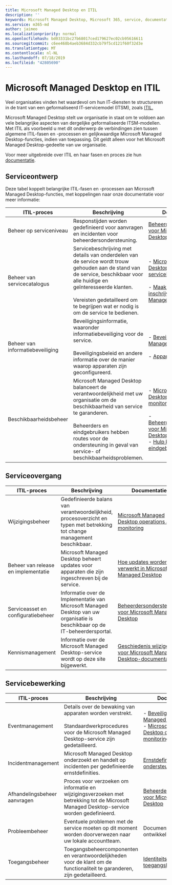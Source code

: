 ```yaml
---
title: Microsoft Managed Desktop en ITIL
description: ''
keywords: Microsoft Managed Desktop, Microsoft 365, service, documentatie, ITISM
ms.service: m365-md
author: jaimeo
ms.localizationpriority: normal
ms.openlocfilehash: bd03331bc27b68017ced179627ec02cb95616611
ms.sourcegitcommit: c6ee468b4aeb3684d332cb79f5cd121f60f32d3e
ms.translationtype: MT
ms.contentlocale: nl-NL
ms.lasthandoff: 07/18/2019
ms.locfileid: "42805690"
---
```

# <a name="microsoft-managed-desktop-and-itil"></a>Microsoft Managed Desktop en ITIL

Veel organisaties vinden het waardevol om hun IT-diensten te structureren in de trant van een geformaliseerd IT-servicemodel (ITSM), zoals [ITIL.](https://www.axelos.com/best-practice-solutions/itil) 

Microsoft Managed Desktop stelt uw organisatie in staat om te voldoen aan vele belangrijke aspecten van dergelijke geformaliseerde ITSM-modellen. Met ITIL als voorbeeld u met dit onderwerp de verbindingen zien tussen algemene ITIL-fasen en -processen en gelijkwaardige Microsoft Managed Desktop-functies, indien van toepassing. Dit geldt alleen voor het Microsoft Managed Desktop-gedeelte van uw organisatie.

Voor meer uitgebreide over ITIL en haar fasen en proces zie hun [documentatie](https://www.axelos.com/best-practice-solutions/itil).


## <a name="service-design"></a>Serviceontwerp

Deze tabel koppelt belangrijke ITIL-fasen en -processen aan Microsoft Managed Desktop-functies, met koppelingen naar onze documentatie voor meer informatie:



|ITIL-proces |Beschrijving  |Documentatie |
|---------|---------|---------|
|Beheer op serviceniveau     | Responstijden worden gedefinieerd voor aanvragen en incidenten voor beheerdersondersteuning.  |  [Beheerdersondersteuning voor Microsoft Managed Desktop](working-with-managed-desktop/admin-support.md)  |
|Beheer van servicecatalogus     | Servicebeschrijving met details van onderdelen van de service wordt trouw gehouden aan de stand van de service, beschikbaar voor alle huidige en geïnteresseerde klanten.<br><br>Vereisten gedetailleerd om te begrijpen wat er nodig is om de service te bedienen.  | - [Microsoft Managed Desktop-servicebeschrijving](service-description/index.md)<br><br>- [Maak je klaar voor inschrijving in Microsoft Managed Desktop](get-ready/index.md)  |
|Beheer van informatiebeveiliging     | Beveiligingsinformatie, waaronder informatiebeveiliging voor de service.<br><br> Beveiligingsbeleid en andere informatie over de manier waarop apparaten zijn geconfigureerd.   | - [Beveiliging in Microsoft Managed Desktop](service-description/security.md)<br><br>- [Apparaatconfiguratie](service-description/device-policies.md)  |
|Beschikbaarheidsbeheer     |  Microsoft Managed Desktop balanceert de verantwoordelijkheid met uw organisatie om de beschikbaarheid van service te garanderen.<br><br>Beheerders en eindgebruikers hebben routes voor de ondersteuning in geval van service- of beschikbaarheidsproblemen. | - [Microsoft Managed Desktop operations and monitoring](service-description/operations-and-monitoring.md)<br><br>- [Beheerdersondersteuning voor Microsoft Managed Desktop](working-with-managed-desktop/admin-support.md)<br>- [Hulp krijgen voor eindgebruikers](working-with-managed-desktop/end-user-support.md)  |



## <a name="service-transition"></a>Serviceovergang


|ITIL-proces |Beschrijving  |Documentatie |
|---------|---------|---------|
|Wijzigingsbeheer     | Gedefinieerde balans van verantwoordelijkheid, procesoverzicht en typen met betrekking tot change management beschikbaar.  | [Microsoft Managed Desktop operations and monitoring](service-description/operations-and-monitoring.md#change-management) |
|Beheer van release en implementatie     |  Microsoft Managed Desktop beheert updates voor apparaten die zijn ingeschreven bij de service.  | [Hoe updates worden verwerkt in Microsoft Managed Desktop](service-description/updates.md)        |
|Serviceasset en configuratiebeheer     | Informatie over de Implementatie van Microsoft Managed Desktop van uw organisatie is beschikbaar op de IT-beheerdersportal.  | [Beheerdersondersteuning voor Microsoft Managed Desktop](working-with-managed-desktop/admin-support.md) |
|Kennismanagement     | Informatie over de Microsoft Managed Desktop-service wordt op deze site bijgewerkt.   | [Geschiedenis wijzigen voor Microsoft Managed Desktop-documentatie](change-history-managed-desktop.md)        |



## <a name="service-operation"></a>Servicebewerking


|ITIL-proces |Beschrijving  |Documentatie  |
|---------|---------|---------|
|Eventmanagement     |  Details over de bewaking van apparaten worden verstrekt.<br><br>Standaardwerkprocedures voor de Microsoft Managed Desktop-service zijn gedetailleerd. |  - [Beveiliging in Microsoft Managed Desktop](service-description/security.md)<br>- [Microsoft Managed Desktop operations and monitoring](service-description/operations-and-monitoring.md)       |
|Incidentmanagement  | Microsoft Managed Desktop onderzoekt en handelt op incidenten per gedefinieerde ernstdefinities.  |  [Ernstdefinities voor ondersteuningsaanvragen](working-with-managed-desktop/admin-support.md#support-request-severity-definitions)       |
|Afhandelingsbeheer aanvragen     |  Proces voor verzoeken om informatie en wijzigingsverzoeken met betrekking tot de Microsoft Managed Desktop-service worden gedefinieerd.         |[Beheerdersondersteuning voor Microsoft Managed Desktop](working-with-managed-desktop/admin-support.md)         |
|Probleembeheer     | Eventuele problemen met de service moeten op dit moment worden doorverwezen naar uw lokale accountteam. | Documentatie in ontwikkeling |
|Toegangsbeheer     | Toegangsbeheercomponenten en verantwoordelijkheden voor de klant om de functionaliteit te garanderen, zijn gedetailleerd.  | [Identiteits- en toegangsbeheer](service-description/security.md#identity-and-access-management)        |
